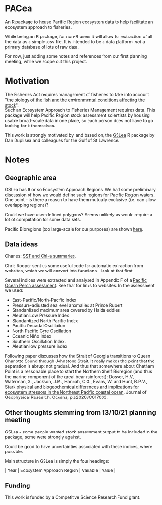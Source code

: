 # PACea
An R package to house Pacific Region ecosystem data to help facilitate an ecosystem approach to fisheries. 

While being an R package, for non-R users it will allow for extraction of all the data as a simple .csv file. It is intended to be a data platform, *not* a primary database of lots of raw data.

For now, just adding some notes and references from our first planning meeting, while we scope out this project.

# Motivation

The Fisheries Act requires management of fisheries to take into account "[the biology of the fish and the environmental conditions affecting the stock](https://laws-lois.justice.gc.ca/eng/acts/f-14/page-3.html#h-1175547)".  
Such an Ecosystem Approach to Fisheries Management requires data. This package will help Pacific Region stock assessment scientists by housing usable broad-scale data in one place, so each person does not have to go looking for it themselves. 

This work is strongly motivated by, and based on, the [GSLea](https://github.com/duplisea/gslea) R package by Dan Duplisea and colleagues for the Gulf of St Lawrence.

# Notes

## Geographic area

GSLea has 9 or so Ecosystem Approach Regions. We had some preliminary discussion of how we would define such regions for Pacific Region waters. One point - is there a reason to have them mutually exclusive (i.e. can allow overlapping regions)?

Could we have user-defined polygons? Seems unlikely as would require a lot of computation for some data sets.  

Pacific Bioregions (too large-scale for our purposes) are shown [here](https://cpawsbc.org/northern-shelf-bioregion/).



## Data ideas

Charles: [SST and Chl-a summaries](https://bio-rsg.github.io/).

Chris Rooper sent us some useful code for automatic extraction from websites, which we will convert into functions - look at that first. 

Several indices were extracted and analysed in Appendix F of a [Pacific Ocean Perch assessment](https://waves-vagues.dfo-mpo.gc.ca/Library/40803569.pdf). See that for links to websites. In the assessment we used:

- East-Pacific/North-Pacific index
- Pressure-adjusted sea level anomalies at Prince Rupert
- Standardized maximum area covered by Haida eddies
- Aleutian Low Pressure Index
- Standardized North Pacific Index
- Pacific Decadal Oscillation
- North Pacific Gyre Oscillation
- Oceanic Niño Index
- Southern Oscillation Index.
- Aleutian low pressure index


Following paper discusses how the Strait of Georgia transitions to Queen Charlotte Sound through Johnstone Strait. 
It really makes the point that the separation is abrupt not gradual. And thus that somewhere about Chatham Point is a reasonable place to start the Northern Shelf Bioregion (and thus the marine component of the great bear rainforest):
Dosser, H.V., Waterman, S., Jackson, J.M., Hannah, C.G., Evans, W. and Hunt, B.P.V., [Stark physical and biogeochemical differences and implications for ecosystem stressors in the Northeast Pacific coastal ocean](https://agupubs.onlinelibrary.wiley.com/doi/abs/10.1029/2020JC017033
). Journal of Geophysical Research: Oceans, p.e2020JC017033.


## Other thoughts stemming from 13/10/21 planning meeting

GSLea - some people wanted stock assessment output to be included in the package, some were strongly against.

Could be good to have uncertainties associated with these indices, where possible.

Main structure in GSLea is simply the four headings:

| Year | Ecosystem Approach Region | Variable | Value |


## Funding

This work is funded by a Competitive Science Research Fund grant.